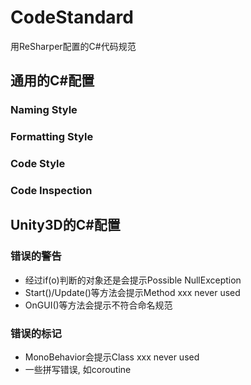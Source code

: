 # CodeStandard
用ReSharper配置的C#代码规范

## 通用的C#配置
### Naming Style
### Formatting Style
### Code Style
### Code Inspection

## Unity3D的C#配置
### 错误的警告
* 经过if(o)判断的对象还是会提示Possible NullException
* Start()/Update()等方法会提示Method xxx never used
* OnGUI()等方法会提示不符合命名规范
### 错误的标记
* MonoBehavior会提示Class xxx never used
* 一些拼写错误, 如coroutine
